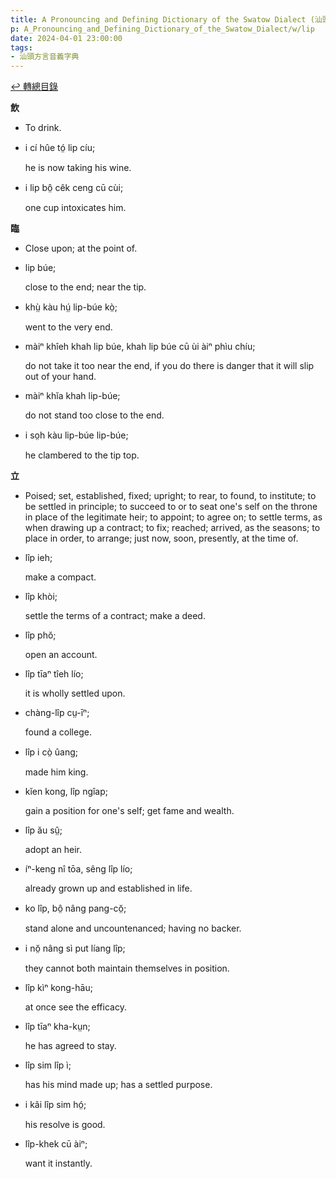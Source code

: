 ```yaml
---
title: A Pronouncing and Defining Dictionary of the Swatow Dialect (汕頭方言音義字典) / lip
p: A_Pronouncing_and_Defining_Dictionary_of_the_Swatow_Dialect/w/lip
date: 2024-04-01 23:00:00
tags: 
- 汕頭方言音義字典
---
```


[↩️ 轉總目錄](/A_Pronouncing_and_Defining_Dictionary_of_the_Swatow_Dialect)


**飲**
- To drink.

- i cí hûe tó̤ lip cíu;

  he is now taking his wine.

- i lip bô̤ cêk ceng cū cùi;

  one cup intoxicates him.

**臨**
- Close upon; at the point of.

- lip búe;

  close to the end; near the tip.

- khṳ̀ kàu hṳ́ lip-búe kò̤;

  went to the very end.

- màiⁿ khîeh khah lip búe, khah lip búe cū ùi àiⁿ phìu chíu;

  do not take it too near the end, if you do there is danger that it will slip out of your hand.

- màiⁿ khĭa khah lip-búe;

  do not stand too close to the end.

- i so̤h kàu lip-búe lip-búe;

  he clambered to the tip top. 

**立**
- Poised; set, established, fixed; upright; to rear, to found, to institute; to be settled in principle; to succeed to or to seat one's self on the throne in place of the legitimate heir; to  appoint; to agree on; to settle terms, as when drawing up a contract; to fix; reached; arrived, as the seasons; to place in order, to arrange;  just now, soon, presently, at the time of.

- lîp ieh;

  make a compact.

- lîp khòi;

  settle the terms of a contract; make a deed.

- lîp phŏ;

  open an account.

- lîp tīaⁿ tîeh lío;

  it is wholly settled upon.

- chàng-lîp cṳ-īⁿ;

  found a college.

- lîp i cò̤ ûang;

  made him king.

- kĭen kong, lîp ngîap;

  gain a position for one's self; get fame and wealth.

- lîp ău sṳ̂;

  adopt an heir.

- íⁿ-keng nî tōa, sêng lîp lío;

  already grown up and established in life.

- ko lîp, bô̤ nâng pang-cŏ̤;

  stand alone and uncountenanced; having no backer.

- i nŏ̤ nâng sì put líang lîp;

  they cannot both maintain themselves in position.

- lîp kìⁿ kong-hāu;

  at once see the efficacy.

- lîp tīaⁿ kha-kṳn;

  he has agreed to stay.

- lîp sim lîp ì;

  has his mind made up; has a settled purpose.

- i kâi lîp sim hó̤;

  his resolve is good.

- lîp-khek cū àiⁿ;

  want it instantly.